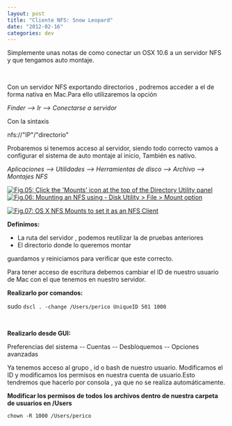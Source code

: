 ```yaml
---
layout: post
title: "Cliente NFS: Snow Leopard"
date: "2012-02-16"
categories: dev
---
```


Simplemente unas notas de como conectar un OSX 10.6 a un servidor NFS y que tengamos auto montaje.

 

Con un servidor NFS exportando directorios , podremos acceder a el de forma nativa en Mac.Para ello utilizaremos la opción

_Finder --> Ir --> Conectarse a servidor_

Con la sintaxis

nfs://"IP"/"directorio"

Probaremos si tenemos acceso al servidor, siendo todo correcto vamos a configurar el sistema de auto montaje al inicio, También es nativo.

_Aplicaciones --> Utilidades --> Herramientas de disco --> Archivo --> Montajes NFS_

[![Fig.05: Click the 'Mounts' icon at the top of the Directory Utility panel](images/osx_leopard_nfs_diskutility_2.png "OS X: Mounts NFS icon at the top of the Directory Utility panel")](https://luispuente.net/?attachment_id=9005)[![Fig.06: Mounting an NFS using - Disk Utility > File > Mount option](images/NFS-Mounts-on-OSX.png "HowTo: NFS Mounts on OS X GUI Tool")](https://luispuente.net/?attachment_id=9006)

[![Fig.07: OS X NFS Mounts to set it as an NFS Client](images/set-mac-OS-X-as-an-NFS-client-300x191.png "HowTo: OS X NFS Mounts to set it as an NFS Client")](https://files.cyberciti.biz/uploads/faq/2010/10/set-mac-OS-X-as-an-NFS-client.png "HowTo: OS X NFS Mounts to set it as an NFS Client")

**Definimos:**

- La ruta del servidor , podemos reutilizar la de pruebas anteriores
- El directorio donde lo queremos montar

guardamos y reiniciamos para verificar que este correcto.

Para tener acceso de escritura debemos cambiar el ID de nuestro usuario de Mac con el que tenemos en nuestro servidor.

**Realizarlo por comandos:**

sudo `dscl . -change /Users/perico UniqueID 501 1000`

 

**Realizarlo desde GUI:**

Preferencias del sistema -- Cuentas -- Desbloquemos -- Opciones avanzadas

Ya tenemos acceso al grupo , id o bash de nuestro usuario. Modificamos el ID y modificamos los permisos en nuestra cuenta de usuario.Esto tendremos que hacerlo por consola , ya que no se realiza automáticamente.

**Modificar los permisos de todos los archivos dentro de nuestra carpeta de usuarios en /Users**

`chown -R 1000 /Users/perico`
